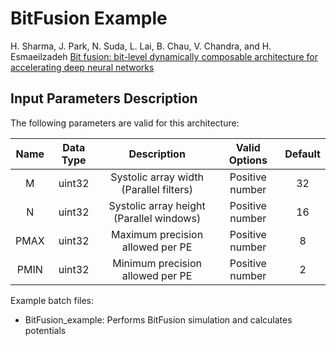 # BitFusion Example

H. Sharma, J. Park, N. Suda, L. Lai, B. Chau, V. Chandra, and H. Esmaeilzadeh
[Bit fusion: bit-level dynamically composable architecture for accelerating deep neural networks](https://dl.acm.org/citation.cfm?id=3306184)

## Input Parameters Description   

The following parameters are valid for this architecture:

| Name | Data Type | Description | Valid Options | Default |
|:---:|:---:|:---:|:---:|:---:|
| M | uint32 | Systolic array width (Parallel filters)| Positive number | 32 |
| N | uint32 | Systolic array height (Parallel windows)| Positive number | 16 |
| PMAX | uint32 | Maximum precision allowed per PE | Positive number | 8 |
| PMIN | uint32 | Minimum precision allowed per PE | Positive number | 2 |

Example batch files:

*   BitFusion_example: Performs BitFusion simulation and calculates potentials 